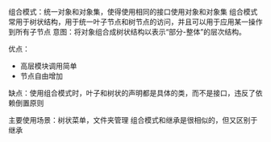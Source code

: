 组合模式：统一对象和对象集，使得使用相同的接口使用对象和对象集
组合模式常用于树状结构，用于统一叶子节点和树节点的访问，并且可以用于应用某一操作到所有子节点
意图：将对象组合成树状结构以表示“部分-整体”的层次结构。

优点：
- 高层模块调用简单
- 节点自由增加

缺点：使用组合模式时，叶子和树状的声明都是具体的类，而不是接口，违反了依赖倒置原则

主要使用场景：树状菜单，文件夹管理
组合模式和继承是很相似的，但又区别于继承